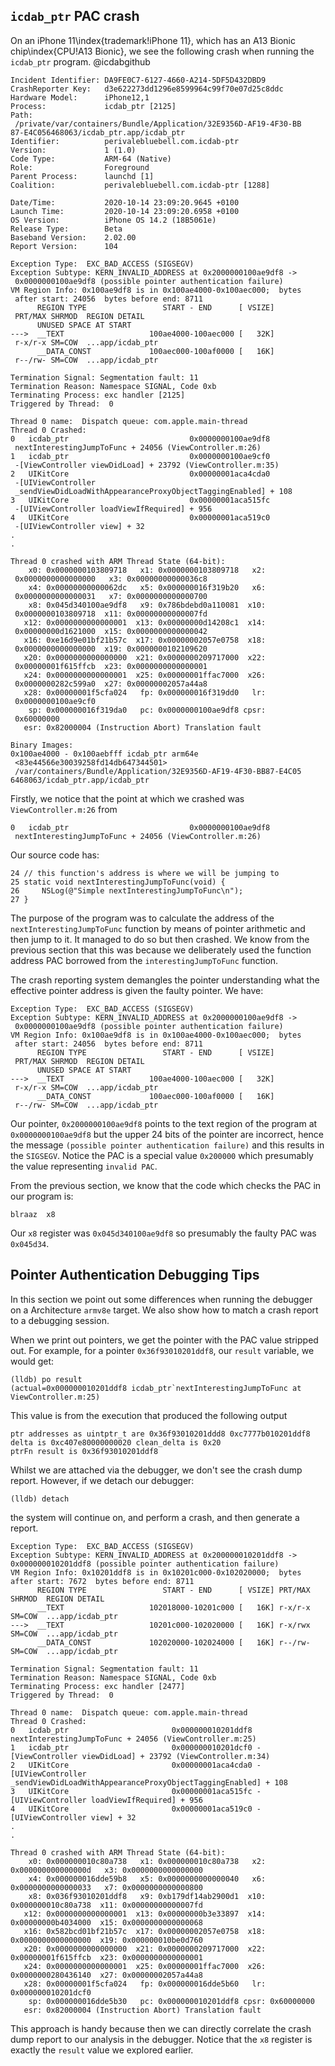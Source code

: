 ## `icdab_ptr` PAC crash

On an iPhone 11\index{trademark!iPhone 11}, which has an A13 Bionic chip\index{CPU!A13 Bionic}, we see the following crash when running the `icdab_ptr` program.  @icdabgithub

```
Incident Identifier: DA9FE0C7-6127-4660-A214-5DF5D432DBD9
CrashReporter Key:   d3e622273dd1296e8599964c99f70e07d25c8ddc
Hardware Model:      iPhone12,1
Process:             icdab_ptr [2125]
Path:               
 /private/var/containers/Bundle/Application/32E9356D-AF19-4F30-BB
87-E4C056468063/icdab_ptr.app/icdab_ptr
Identifier:          perivalebluebell.com.icdab-ptr
Version:             1 (1.0)
Code Type:           ARM-64 (Native)
Role:                Foreground
Parent Process:      launchd [1]
Coalition:           perivalebluebell.com.icdab-ptr [1288]

Date/Time:           2020-10-14 23:09:20.9645 +0100
Launch Time:         2020-10-14 23:09:20.6958 +0100
OS Version:          iPhone OS 14.2 (18B5061e)
Release Type:        Beta
Baseband Version:    2.02.00
Report Version:      104

Exception Type:  EXC_BAD_ACCESS (SIGSEGV)
Exception Subtype: KERN_INVALID_ADDRESS at 0x2000000100ae9df8 ->
 0x0000000100ae9df8 (possible pointer authentication failure)
VM Region Info: 0x100ae9df8 is in 0x100ae4000-0x100aec000;  bytes
 after start: 24056  bytes before end: 8711
      REGION TYPE                 START - END      [ VSIZE]
 PRT/MAX SHRMOD  REGION DETAIL
      UNUSED SPACE AT START
--->  __TEXT                   100ae4000-100aec000 [   32K]
 r-x/r-x SM=COW  ...app/icdab_ptr
      __DATA_CONST             100aec000-100af0000 [   16K]
 r--/rw- SM=COW  ...app/icdab_ptr

Termination Signal: Segmentation fault: 11
Termination Reason: Namespace SIGNAL, Code 0xb
Terminating Process: exc handler [2125]
Triggered by Thread:  0

Thread 0 name:  Dispatch queue: com.apple.main-thread
Thread 0 Crashed:
0   icdab_ptr                           0x0000000100ae9df8
 nextInterestingJumpToFunc + 24056 (ViewController.m:26)
1   icdab_ptr                           0x0000000100ae9cf0
 -[ViewController viewDidLoad] + 23792 (ViewController.m:35)
2   UIKitCore                           0x00000001aca4cda0
 -[UIViewController
 _sendViewDidLoadWithAppearanceProxyObjectTaggingEnabled] + 108
3   UIKitCore                           0x00000001aca515fc
 -[UIViewController loadViewIfRequired] + 956
4   UIKitCore                           0x00000001aca519c0
 -[UIViewController view] + 32
.
.

Thread 0 crashed with ARM Thread State (64-bit):
    x0: 0x0000000103809718   x1: 0x0000000103809718   x2:
 0x0000000000000000   x3: 0x00000000000036c8
    x4: 0x00000000000062dc   x5: 0x000000016f319b20   x6:
 0x0000000000000031   x7: 0x0000000000000700
    x8: 0x045d340100ae9df8   x9: 0x786bdebd0a110081  x10:
 0x0000000103809718  x11: 0x00000000000007fd
   x12: 0x0000000000000001  x13: 0x00000000d14208c1  x14:
 0x00000000d1621000  x15: 0x0000000000000042
   x16: 0xe16d9e01bf21b57c  x17: 0x00000002057e0758  x18:
 0x0000000000000000  x19: 0x0000000102109620
   x20: 0x0000000000000000  x21: 0x0000000209717000  x22:
 0x00000001f615ffcb  x23: 0x0000000000000001
   x24: 0x0000000000000001  x25: 0x00000001ffac7000  x26:
 0x0000000282c599a0  x27: 0x00000002057a44a8
   x28: 0x00000001f5cfa024   fp: 0x000000016f319dd0   lr:
 0x0000000100ae9cf0
    sp: 0x000000016f319da0   pc: 0x0000000100ae9df8 cpsr:
 0x60000000
   esr: 0x82000004 (Instruction Abort) Translation fault

Binary Images:
0x100ae4000 - 0x100aebfff icdab_ptr arm64e 
 <83e44566e30039258fd14db647344501>
 /var/containers/Bundle/Application/32E9356D-AF19-4F30-BB87-E4C05
6468063/icdab_ptr.app/icdab_ptr
```

Firstly, we notice that the point at which we crashed was `ViewController.m:26` from
```
0   icdab_ptr                           0x0000000100ae9df8
 nextInterestingJumpToFunc + 24056 (ViewController.m:26)
```

Our source code has:
```
24 // this function's address is where we will be jumping to
25 static void nextInterestingJumpToFunc(void) {
26     NSLog(@"Simple nextInterestingJumpToFunc\n");
27 }
```

The purpose of the program was to calculate the address of the `nextInterestingJumpToFunc` function by means of pointer arithmetic and then jump to it.  It managed to do so but then crashed.  We know from the previous section that this was because we deliberately used the function address PAC borrowed from the `interestingJumpToFunc` function.

The crash reporting system demangles the pointer understanding what the effective pointer address is given the faulty pointer.  We have:
```
Exception Type:  EXC_BAD_ACCESS (SIGSEGV)
Exception Subtype: KERN_INVALID_ADDRESS at 0x2000000100ae9df8 ->
 0x0000000100ae9df8 (possible pointer authentication failure)
VM Region Info: 0x100ae9df8 is in 0x100ae4000-0x100aec000;  bytes
 after start: 24056  bytes before end: 8711
      REGION TYPE                 START - END      [ VSIZE]
 PRT/MAX SHRMOD  REGION DETAIL
      UNUSED SPACE AT START
--->  __TEXT                   100ae4000-100aec000 [   32K]
 r-x/r-x SM=COW  ...app/icdab_ptr
      __DATA_CONST             100aec000-100af0000 [   16K]
 r--/rw- SM=COW  ...app/icdab_ptr
```

Our pointer, `0x2000000100ae9df8` points to the text region of the program at `0x0000000100ae9df8` but the upper 24 bits of the pointer are incorrect, hence the message `(possible pointer authentication failure)` and this results in the `SIGSEGV`.  Notice the PAC is a special value `0x200000` which presumably the value representing `invalid PAC`.

From the previous section, we know that the code which checks the PAC in our program is:
```
blraaz  x8
```

Our `x8` register was `0x045d340100ae9df8` so presumably the faulty PAC was `0x045d34`.

## Pointer Authentication Debugging Tips

In this section we point out some differences when running the debugger on a Architecture `armv8e` target.  We also show how to match a crash report to a debugging session.

When we print out pointers, we get the pointer with the PAC value stripped out.  For example, for a pointer `0x36f93010201ddf8`, our `result` variable, we would get:
```
(lldb) po result
(actual=0x000000010201ddf8 icdab_ptr`nextInterestingJumpToFunc at ViewController.m:25)
```

This value is from the execution that produced the following output
```
ptr addresses as uintptr_t are 0x36f93010201ddd8 0xc7777b010201ddf8
delta is 0xc407e80000000020 clean_delta is 0x20
ptrFn result is 0x36f93010201ddf8
```

Whilst we are attached via the debugger, we don't see the crash dump report.  However, if we detach our debugger:
```
(lldb) detach
```
the system will continue on, and perform a crash, and then generate a report.

```
Exception Type:  EXC_BAD_ACCESS (SIGSEGV)
Exception Subtype: KERN_INVALID_ADDRESS at 0x200000010201ddf8 -> 0x000000010201ddf8 (possible pointer authentication failure)
VM Region Info: 0x10201ddf8 is in 0x10201c000-0x102020000;  bytes after start: 7672  bytes before end: 8711
      REGION TYPE                 START - END      [ VSIZE] PRT/MAX SHRMOD  REGION DETAIL
      __TEXT                   102018000-10201c000 [   16K] r-x/r-x SM=COW  ...app/icdab_ptr
--->  __TEXT                   10201c000-102020000 [   16K] r-x/rwx SM=COW  ...app/icdab_ptr
      __DATA_CONST             102020000-102024000 [   16K] r--/rw- SM=COW  ...app/icdab_ptr

Termination Signal: Segmentation fault: 11
Termination Reason: Namespace SIGNAL, Code 0xb
Terminating Process: exc handler [2477]
Triggered by Thread:  0

Thread 0 name:  Dispatch queue: com.apple.main-thread
Thread 0 Crashed:
0   icdab_ptr                     	0x000000010201ddf8 nextInterestingJumpToFunc + 24056 (ViewController.m:25)
1   icdab_ptr                     	0x000000010201dcf0 -[ViewController viewDidLoad] + 23792 (ViewController.m:34)
2   UIKitCore                     	0x00000001aca4cda0 -[UIViewController _sendViewDidLoadWithAppearanceProxyObjectTaggingEnabled] + 108
3   UIKitCore                     	0x00000001aca515fc -[UIViewController loadViewIfRequired] + 956
4   UIKitCore                     	0x00000001aca519c0 -[UIViewController view] + 32
.
.

Thread 0 crashed with ARM Thread State (64-bit):
    x0: 0x000000010c80a738   x1: 0x000000010c80a738   x2: 0x000000000000000d   x3: 0x0000000000000000
    x4: 0x000000016dde59b8   x5: 0x0000000000000040   x6: 0x0000000000000033   x7: 0x0000000000000800
    x8: 0x036f93010201ddf8   x9: 0xb179df14ab2900d1  x10: 0x000000010c80a738  x11: 0x00000000000007fd
   x12: 0x0000000000000001  x13: 0x00000000b3e33897  x14: 0x00000000b4034000  x15: 0x0000000000000068
   x16: 0x582bcd01bf21b57c  x17: 0x00000002057e0758  x18: 0x0000000000000000  x19: 0x000000010be0d760
   x20: 0x0000000000000000  x21: 0x0000000209717000  x22: 0x00000001f615ffcb  x23: 0x0000000000000001
   x24: 0x0000000000000001  x25: 0x00000001ffac7000  x26: 0x0000000280436140  x27: 0x00000002057a44a8
   x28: 0x00000001f5cfa024   fp: 0x000000016dde5b60   lr: 0x000000010201dcf0
    sp: 0x000000016dde5b30   pc: 0x000000010201ddf8 cpsr: 0x60000000
   esr: 0x82000004 (Instruction Abort) Translation fault
```

This approach is handy because then we can directly correlate the crash dump report to our analysis in the debugger.  Notice that the `x8` register is exactly the `result` value we explored earlier.
